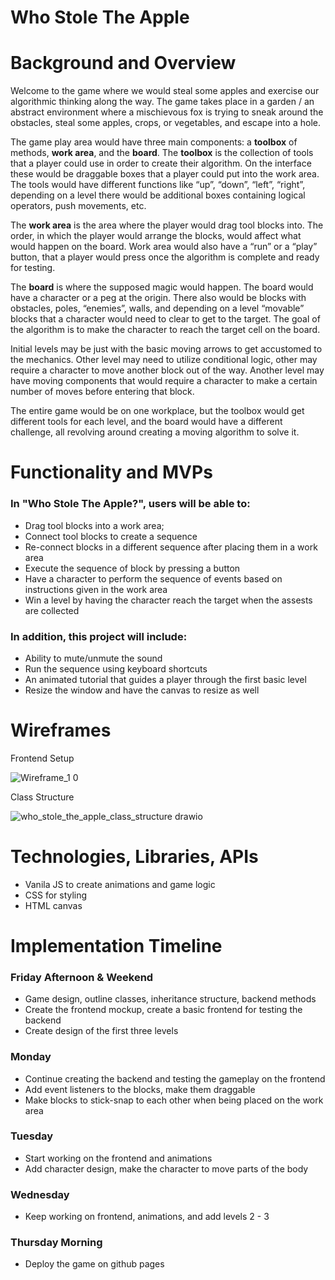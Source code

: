 # Who Stole The Apple

# Background and Overview

Welcome to the game where we would steal some apples and exercise our algorithmic thinking along the way. The game takes place in a garden / an abstract environment where a mischievous fox is trying to sneak around the obstacles, steal some apples, crops, or vegetables, and escape into a hole.

The game play area would have three main components: a **toolbox** of methods, **work area**, and the **board**. 
The **toolbox** is the collection of tools that a player could use in order to create their algorithm. On the interface these would be draggable boxes that a player could put into the work area. The tools would have different functions like “up”, “down”, “left”, “right”, depending on a level there would be additional boxes containing logical operators, push movements, etc.

The **work area** is the area where the player would drag tool blocks into. The order, in which the player would arrange the blocks, would affect what would happen on the board. Work area would also have a “run” or a “play” button, that a player would press once the algorithm is complete and ready for testing.

The **board** is where the supposed magic would happen. The board would have a character or a peg at the origin. There also would be blocks with obstacles, poles, “enemies”, walls, and depending on a level “movable” blocks that a character would need to clear to get to the target. The goal of the algorithm is to make the character to reach the target cell on the board. 

Initial levels may be just with the basic moving arrows to get accustomed to the mechanics. Other level may need to utilize conditional logic, other may require a character to move another block out of the way. Another level may have moving components that would require a character to make a certain number of moves before entering that block.

The entire game would be on one workplace, but the toolbox would get different tools for each level, and the board would have a different challenge, all revolving around creating a moving algorithm to solve it.

# Functionality and MVPs

### In "Who Stole The Apple?", users will be able to:

- Drag tool blocks into a work area;
- Connect tool blocks to create a sequence
- Re-connect blocks in a different sequence after placing them in a work area
- Execute the sequence of block by pressing a button
- Have a character to perform the sequence of events based on instructions given in the work area
- Win a level by having the character reach the target when the assests are collected


### In addition, this project will include:

- Ability to mute/unmute the sound
- Run the sequence using keyboard shortcuts
- An animated tutorial that guides a player through the first basic level
- Resize the window and have the canvas to resize as well

# Wireframes

Frontend Setup

![Wireframe_1 0](https://user-images.githubusercontent.com/54246143/136493945-bedd2991-35ff-464d-8dc9-5b2ca23cb671.jpg)

Class Structure

![who_stole_the_apple_class_structure drawio](https://user-images.githubusercontent.com/54246143/136670302-6bb7e521-a48c-4061-a714-ea8e618274e5.png)

# Technologies, Libraries, APIs

- Vanila JS to create animations and game logic
- CSS for styling
- HTML canvas 


# Implementation Timeline

### Friday Afternoon & Weekend

- Game design, outline classes, inheritance structure, backend methods
- Create the frontend mockup, create a basic frontend for testing the backend
- Create design of the first three levels 

### Monday

- Continue creating the backend and testing the gameplay on the frontend
- Add event listeners to the blocks, make them draggable
- Make blocks to stick-snap to each other when being placed on the work area

### Tuesday

- Start working on the frontend and animations
- Add character design, make the character to move parts of the body

### Wednesday

- Keep working on frontend, animations, and add levels 2 - 3

### Thursday Morning

- Deploy the game on github pages
